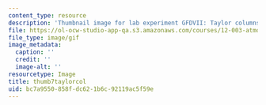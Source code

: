 ```yaml
---
content_type: resource
description: 'Thumbnail image for lab experiment GFDVII: Taylor columns.'
file: https://ol-ocw-studio-app-qa.s3.amazonaws.com/courses/12-003-atmosphere-ocean-and-climate-dynamics-fall-2008/bc7a9550858fdc621b6c92119ac5f59e_thumb7taylorcol.gif
file_type: image/gif
image_metadata:
  caption: ''
  credit: ''
  image-alt: ''
resourcetype: Image
title: thumb7taylorcol
uid: bc7a9550-858f-dc62-1b6c-92119ac5f59e
---
```

